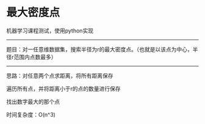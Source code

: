 # 最大密度点

机器学习课程测试，使用python实现

-------------------------------------

题目：对一任意维数据集，搜索半径为r的最大密度点。（也就是以该点为中心，半径r范围内点数最多）

--------------------------------------

思路：对任意两个点求距离，将所有距离保存

遍历所有点，并将距离小于r的点的数量进行保存

找出数字最大的那个点

时间复杂度：O(n^3)

